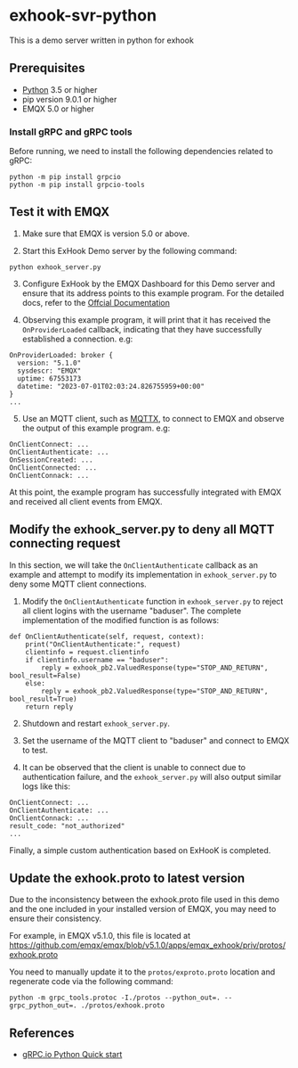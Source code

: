 # exhook-svr-python

This is a demo server written in python for exhook

## Prerequisites

- [Python](https://www.python.org) 3.5 or higher
- pip version 9.0.1 or higher
- EMQX 5.0 or higher

### Install gRPC and gRPC tools

Before running, we need to install the following dependencies related to gRPC:

```
python -m pip install grpcio
python -m pip install grpcio-tools
```

## Test it with EMQX

1. Make sure that EMQX is version 5.0 or above.

2. Start this ExHook Demo server by the following command:
```
python exhook_server.py
```

3. Configure ExHook by the EMQX Dashboard for this Demo server and ensure that its address points
   to this example program.
   For the detailed docs, refer to the
   [Offcial Documentation](https://docs.emqx.com/en/enterprise/v5.1/extensions/exhook.html)

4. Observing this example program, it will print that it has received the `OnProviderLoaded`
   callback, indicating that they have successfully established a connection. e.g:
```
OnProviderLoaded: broker {
  version: "5.1.0"
  sysdescr: "EMQX"
  uptime: 67553173
  datetime: "2023-07-01T02:03:24.826755959+00:00"
}
...
```

5. Use an MQTT client, such as [MQTTX](https://mqttx.app/), to connect to EMQX and
   observe the output of this example program. e.g:

```
OnClientConnect: ...
OnClientAuthenticate: ...
OnSessionCreated: ...
OnClientConnected: ...
OnClientConnack: ...
```

At this point, the example program has successfully integrated with EMQX and received all client
events from EMQX.

## Modify the exhook_server.py to deny all MQTT connecting request

In this section, we will take the `OnClientAuthenticate` callback as an example and attempt to
modify its implementation in `exhook_server.py` to deny some MQTT client connections.

1. Modify the `OnClientAuthenticate` function in `exhook_server.py` to reject all client logins
   with the username "baduser".
   The complete implementation of the modified function is as follows:
```
def OnClientAuthenticate(self, request, context):
    print("OnClientAuthenticate:", request)
    clientinfo = request.clientinfo
    if clientinfo.username == "baduser":
        reply = exhook_pb2.ValuedResponse(type="STOP_AND_RETURN", bool_result=False)
    else:
        reply = exhook_pb2.ValuedResponse(type="STOP_AND_RETURN", bool_result=True)
    return reply
```

2. Shutdown and restart `exhook_server.py`.

3. Set the username of the MQTT client to "baduser" and connect to EMQX to test.

4. It can be observed that the client is unable to connect due to authentication failure, and the
   `exhook_server.py` will also output similar logs like this:
```
OnClientConnect: ...
OnClientAuthenticate: ...
OnClientConnack: ...
result_code: "not_authorized"
...
```

Finally, a simple custom authentication based on ExHooK is completed.


## Update the exhook.proto to latest version

Due to the inconsistency between the exhook.proto file used in this demo and the one included
in your installed version of EMQX, you may need to ensure their consistency.

For example, in EMQX v5.1.0, this file is located at
https://github.com/emqx/emqx/blob/v5.1.0/apps/emqx_exhook/priv/protos/exhook.proto

You need to manually update it to the `protos/exproto.proto` location and
regenerate code via the following command:

```
python -m grpc_tools.protoc -I./protos --python_out=. --grpc_python_out=. ./protos/exhook.proto
```

## References

- [gRPC.io Python Quick start](https://grpc.io/docs/languages/python/quickstart/)
